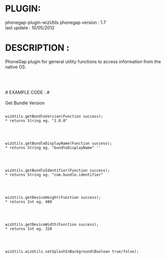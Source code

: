 


# PLUGIN: 

phonegap-plugin-wizUtils
phonegap version : 1.7<br />
last update : 10/05/2012<br />


# DESCRIPTION :

PhoneGap plugin for general utility functions to access information from the native OS.

<br />
<br />
<br />
# EXAMPLE CODE : #
<br />
<br />
Get Bundle Version<br />
<pre><code>
wizUtils.getBundleVersion(Function success); 
* returns String eg. "1.0.0"
</code></pre>
<br />
<pre><code>
wizUtils.getBundleDisplayName(Function success); 
* returns String eg. "bundleDisplayName" ''
</code></pre>
<br />
<pre><code>
wizUtils.getBundleIdentifier(Function success);
* returns String eg. "com.bundle.identifier"
</code></pre>
<br />
<pre><code>
wizUtils.getDeviceHeight(Function success); 
* returns Int eg. 480
</code></pre>
<br />
<pre><code>
wizUtils.getDeviceWidth(Function success); 
* returns Int eg. 320
</code></pre>
<br />
<pre><code>
wizUtils.wizUtils.setSplashInBackground(Boolean true/false);
</code></pre>
<br />